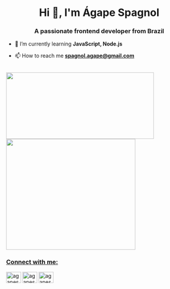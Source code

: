 <h1 align="center">Hi 👋, I'm Ágape Spagnol</h1>
<h3 align="center">A passionate frontend developer from Brazil</h3>

- 🌱 I’m currently learning **JavaScript, Node.js**

- 📫 How to reach me **spagnol.agape@gmail.com**
<br>
<div>
  <a href="https://agapespagnoll.github.io/">
  <img align="center" width="400px" height="180em"  src="https://github-readme-stats.vercel.app/api?username=agapespagnoll&show_icons=true&theme=radical">
  <img align="center" width="350px" height="300em"  src="https://github-readme-stats.vercel.app/api/top-langs/?username=agapespagnoll&layout=compact&theme=radical">
</div

<br>

<h3 align="left">Connect with me:</h3>
<p align="left">
<a href="https://twitter.com/agapespagnol" target="blank"><img align="center" src="https://raw.githubusercontent.com/rahuldkjain/github-profile-readme-generator/master/src/images/icons/Social/twitter.svg" alt="agapespagnol" height="30" width="40" /></a>
<a href="https://linkedin.com/in/agapespagnol" target="blank"><img align="center" src="https://raw.githubusercontent.com/rahuldkjain/github-profile-readme-generator/master/src/images/icons/Social/linked-in-alt.svg" alt="agapespagnol" height="30" width="40" /></a>
<a href="https://instagram.com/agapespagnol" target="blank"><img align="center" src="https://raw.githubusercontent.com/rahuldkjain/github-profile-readme-generator/master/src/images/icons/Social/instagram.svg" alt="agapespagnol" height="30" width="40" /></a>
</p>
